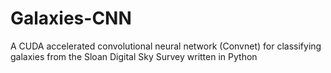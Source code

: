 # Galaxies-CNN
A CUDA accelerated convolutional neural network (Convnet) for classifying galaxies from the Sloan Digital Sky Survey written in Python
